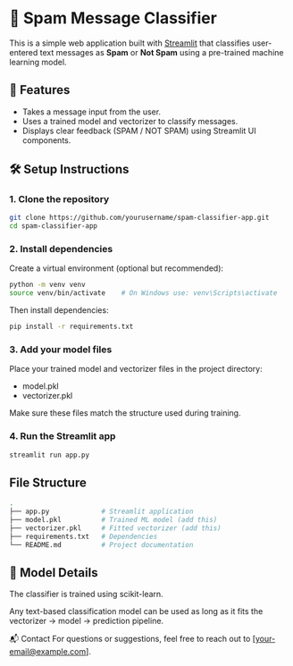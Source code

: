 # 📩 Spam Message Classifier

This is a simple web application built with [Streamlit](https://streamlit.io/) that classifies user-entered text messages as **Spam** or **Not Spam** using a pre-trained machine learning model.

## 🚀 Features

- Takes a message input from the user.
- Uses a trained model and vectorizer to classify messages.
- Displays clear feedback (SPAM / NOT SPAM) using Streamlit UI components.

## 🛠️ Setup Instructions

### 1. Clone the repository

```bash
git clone https://github.com/yourusername/spam-classifier-app.git
cd spam-classifier-app
```

### 2. Install dependencies
Create a virtual environment (optional but recommended):
```bash
python -m venv venv
source venv/bin/activate    # On Windows use: venv\Scripts\activate
```
Then install dependencies:
```bash
pip install -r requirements.txt
```

### 3. Add your model files
Place your trained model and vectorizer files in the project directory:

- model.pkl
- vectorizer.pkl

Make sure these files match the structure used during training.

### 4. Run the Streamlit app

```bash
streamlit run app.py
```

## File Structure

```bash
.
├── app.py             # Streamlit application
├── model.pkl          # Trained ML model (add this)
├── vectorizer.pkl     # Fitted vectorizer (add this)
├── requirements.txt   # Dependencies
└── README.md          # Project documentation
```

## 🤖 Model Details
The classifier is trained using scikit-learn.

Any text-based classification model can be used as long as it fits the vectorizer → model → prediction pipeline.

📬 Contact
For questions or suggestions, feel free to reach out to [your-email@example.com].